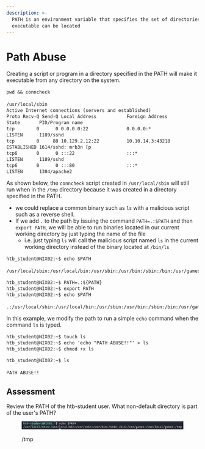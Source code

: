 ```yaml
---
description: >-
  PATH is an environment variable that specifies the set of directories where an
  executable can be located
---
```


# Path Abuse

Creating a script or program in a directory specified in the PATH will make it executable from any directory on the system.

```shell-session
pwd && conncheck 

/usr/local/sbin
Active Internet connections (servers and established)
Proto Recv-Q Send-Q Local Address           Foreign Address         State       PID/Program name
tcp        0      0 0.0.0.0:22              0.0.0.0:*               LISTEN      1189/sshd       
tcp        0     88 10.129.2.12:22          10.10.14.3:43218        ESTABLISHED 1614/sshd: mrb3n [p
tcp6       0      0 :::22                   :::*                    LISTEN      1189/sshd       
tcp6       0      0 :::80                   :::*                    LISTEN      1304/apache2    
```

As shown below, the `conncheck` script created in `/usr/local/sbin` will still run when in the `/tmp` directory because it was created in a directory specified in the PATH.

* we could replace a common binary such as `ls` with a malicious script such as a reverse shell.&#x20;
* If we add `.` to the path by issuing the command `PATH=.:$PATH` and then `export PATH`, we will be able to run binaries located in our current working directory by just typing the name of the file
  * i.e. just typing `ls` will call the malicious script named `ls` in the current working directory instead of the binary located at `/bin/ls`

```shell-session
htb_student@NIX02:~$ echo $PATH

/usr/local/sbin:/usr/local/bin:/usr/sbin:/usr/bin:/sbin:/bin:/usr/games:/usr/local/games
```

```shell-session
htb_student@NIX02:~$ PATH=.:${PATH}
htb_student@NIX02:~$ export PATH
htb_student@NIX02:~$ echo $PATH

.:/usr/local/sbin:/usr/local/bin:/usr/sbin:/usr/bin:/sbin:/bin:/usr/games:/usr/local/games
```

In this example, we modify the path to run a simple `echo` command when the command `ls` is typed.

```shell-session
htb_student@NIX02:~$ touch ls
htb_student@NIX02:~$ echo 'echo "PATH ABUSE!!"' > ls
htb_student@NIX02:~$ chmod +x ls
```

```shell-session
htb_student@NIX02:~$ ls

PATH ABUSE!!
```

## Assessment

Review the PATH of the htb-student user. What non-default directory is part of the user's PATH?

<figure><img src="../../../.gitbook/assets/image (19).png" alt=""><figcaption><p>/tmp</p></figcaption></figure>
